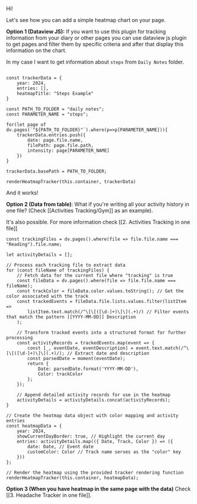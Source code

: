 Hi!

Let's see how you can add a simple heatmap chart on your page.

**Option 1 (Dataview JS):**
If you want to use this plugin for tracking information from your diary or other pages you can use dataview js plugin to get pages and filter them by specific criteria and after that display this information on the chart.

In my case I want to get information about `steps` from `Daily Notes` folder.

```dataviewjs

const trackerData = {
    year: 2024,
    entries: [],
    heatmapTitle: "Steps Example"
}

const PATH_TO_FOLDER = "daily notes";
const PARAMETER_NAME = "steps";
 
for(let page of dv.pages(`"${PATH_TO_FOLDER}"`).where(p=>p[PARAMETER_NAME])){
    trackerData.entries.push({
        date: page.file.name,
        filePath: page.file.path,
        intensity: page[PARAMETER_NAME]
    })  
}

trackerData.basePath = PATH_TO_FOLDER;

renderHeatmapTracker(this.container, trackerData)

```
And it works!

**Option 2 (Data from table)**:
What if you're writing all your activity history in one file? (Check [[Activities Tracking/Gym]] as an example).

It's also possible. For more information check [[2. Activities Tracking in one file]]

```dataviewjs
const trackingFiles = dv.pages().where(file => file.file.name === "Reading").file.name;

let activityDetails = [];

// Process each tracking file to extract data
for (const fileName of trackingFiles) {
    // Fetch data for the current file where "tracking" is true
    const fileData = dv.pages().where(file => file.file.name === fileName);
    const trackColor = fileData.color.values.toString(); // Get the color associated with the track
    const trackedEvents = fileData.file.lists.values.filter(listItem => 
        listItem.text.match(/^\[\[([\d-]+)\]\](.+)/) // Filter events that match the pattern [[YYYY-MM-DD]] Description
    );

    // Transform tracked events into a structured format for further processing
    const activityRecords = trackedEvents.map(event => {
        const [_, eventDate, eventDescription] = event.text.match(/^\[\[([\d-]+)\]\](.+)/); // Extract date and description
        const parsedDate = moment(eventDate);
        return { 
            Date: parsedDate.format('YYYY-MM-DD'), 
            Color: trackColor 
        };
    });

    // Append detailed activity records for use in the heatmap
    activityDetails = activityDetails.concat(activityRecords);
}

// Create the heatmap data object with color mapping and activity entries
const heatmapData = {
    year: 2024,
    showCurrentDayBorder: true, // Highlight the current day
    entries: activityDetails.map(({ Date, Track, Color }) => ({
        date: Date, // Event date
        customColor: Color // Track name serves as the "color" key
    }))
};

// Render the heatmap using the provided tracker rendering function
renderHeatmapTracker(this.container, heatmapData);
```

**Option 3 (When you have heatmap in the same page with the data)**
Check [[3. Headache Tracker in one file]].
